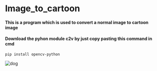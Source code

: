 # Image_to_cartoon
#### This is a program which is used to convert a normal image to cartoon image
#### Download the pyhon module c2v by just copy pasting this command in cmd
```
pip install opencv-python
```
![dog](https://user-images.githubusercontent.com/74062509/101787070-aea76700-3b24-11eb-8089-94215c5dca99.png)
